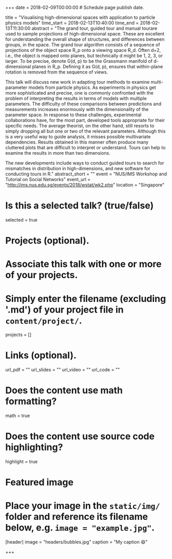+++
date = 2018-02-09T00:00:00  # Schedule page publish date.

title = "Visualising high-dimensional spaces with
application to particle physics models"
time_start = 2018-02-13T10:40:00
time_end = 2018-02-13T11:30:00
abstract = "The grand tour, guided tour and manual tourare used to sample projections of high-dimensional space. These are excellent for understanding the overall shape of structures, and differences between groups, in the space. The grand tour algorithm consists of a sequence of projections of the object space R_p onto a viewing space R_d. Often d=2, i.e., the object is mapped onto planes, but technically d might be 1, 2, 3, or larger. To be precise, denote G(d, p) to be the Grassmann manifold of d-dimensional planes in R_p.  Defining it as G(d, p), ensures that within-plane rotation is removed from the sequence of views. 

This talk will discuss new work in adapting tour methods to examine multi-parameter models from particle physics. As experiments in physics get more sophisticated and precise, one is commonly confronted with the problem of interpreting the results in terms of models with multiple parameters. The difficulty of these comparisons between predictions and measurements increases enormously with the dimensionality of the parameter space. In response to these challenges, experimental collaborations have, for the most part, developed tools appropriate for their specific needs. The average theorist, on the other hand, still resorts to simply dropping all but one or two of the relevant parameters. Although  this is a very useful way to guide analysis, it misses possible multivariate dependencies. Results obtained in this manner often produce many cluttered plots that are difficult to interpret or understand. Tours can help to examine the results in more than two dimensions.

The new developments include ways to conduct guided tours to search for mismatches in distribution in high-dimensions, and new software for conducting tours in R."
abstract_short = ""
event = "NUS/IMS  Workshop and Tutorial on Social Networks"
event_url = "http://ims.nus.edu.sg/events/2018/wstat/wk2.php"
location = "Singapore"

# Is this a selected talk? (true/false)
selected = true

# Projects (optional).
#   Associate this talk with one or more of your projects.
#   Simply enter the filename (excluding '.md') of your project file in `content/project/`.
projects = []

# Links (optional).
url_pdf = ""
url_slides = ""
url_video = ""
url_code = ""

# Does the content use math formatting?
math = true

# Does the content use source code highlighting?
highlight = true

# Featured image
# Place your image in the `static/img/` folder and reference its filename below, e.g. `image = "example.jpg"`.
[header]
image = "headers/bubbles.jpg"
caption = "My caption :smile:"

+++

